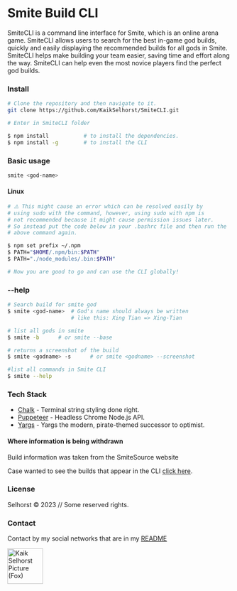 # Smite Build CLI

SmiteCLI is a command line interface for Smite, which is an online arena game. SmiteCLI allows users to search for the best in-game god builds, quickly and easily displaying the recommended builds for all gods in Smite. SmiteCLI helps make building your team easier, saving time and effort along the way. SmiteCLI can help even the most novice players find the perfect god builds.

### Install

```bash
# Clone the repository and then navigate to it.
git clone https://github.com/KaikSelhorst/SmiteCLI.git

# Enter in SmiteCLI folder

$ npm install           # to install the dependencies.
$ npm install -g        # to install the CLI
```
### Basic usage


```bash
smite <god-name>
```

#### Linux

```bash
# ⚠️ This might cause an error which can be resolved easily by
# using sudo with the command, however, using sudo with npm is
# not recommended because it might cause permission issues later.
# So instead put the code below in your .bashrc file and then run the
# above command again.

$ npm set prefix ~/.npm
$ PATH="$HOME/.npm/bin:$PATH"
$ PATH="./node_modules/.bin:$PATH"

# Now you are good to go and can use the CLI globally!
```

### --help

```bash
# Search build for smite god
$ smite <god-name>  # God's name should always be written
                    # like this: Xing Tian => Xing-Tian

# list all gods in smite
$ smite -b      # or smite --base

# returns a screenshot of the build
$ smite <godname> -s      # or smite <godname> --screenshot

#list all commands in Smite CLI
$ smite --help
```

### Tech Stack

- [Chalk](https://www.npmjs.com/package/chalk) - Terminal string styling done right.
- [Puppeteer](https://www.npmjs.com/package/puppeteer) - Headless Chrome Node.js API.
- [Yargs](https://www.npmjs.com/package/yargs) - Yargs the modern, pirate-themed successor to optimist.

#### Where information is being withdrawn

Build information was taken from the SmiteSource website

Case wanted to see the builds that appear in the CLI [click here](https://smitesource.com/).

### License

Selhorst © 2023 // Some reserved rights.

### Contact

Contact by my social networks that are in my [README](https://github.com/KaikSelhorst)

<a href='https://github.com/KaikSelhorst' target='_blank'>
  <img src='https://avatars.githubusercontent.com/u/82120356?v=4'  width=80 alt='Kaik Selhorst Picture (Fox)' title='Kaik Selhorst'/>
</a>
